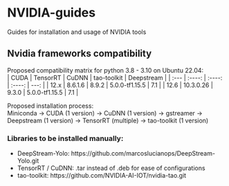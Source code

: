 # NVIDIA-guides
Guides for installation and usage of NVIDIA tools

## Nvidia frameworks compatibility
Proposed compatibility matrix for python 3.8 - 3.10 on Ubuntu 22.04:
<br> 
| CUDA | TensorRT  | CuDNN  | tao-toolkit    | Deepstream |
| :--- |  :----:   | :----: | :----:         | ---:       |
| 12.x | 8.6.1.6   | 8.9.2  | 5.0.0-tf1.15.5 | 7.1        |
| 12.6 | 10.3.0.26 | 9.3.0  | 5.0.0-tf1.15.5 | 7.1        |

Proposed installation process:
<br>
Miniconda -> CUDA (1 version) -> CuDNN (1 version) -> gstreamer -> Deepstream (1 version) -> TensorRT (multiple) -> tao-toolkit (1 version)


### Libraries to be installed manually:

<ul>
<li>
DeepStream-Yolo: https://github.com/marcoslucianops/DeepStream-Yolo.git
</li>
<li>
TensorRT / CuDNN: .tar instead of .deb for ease of configurations
</li>
<li>
tao-toolkit: https://github.com/NVIDIA-AI-IOT/nvidia-tao.git
</li>
</ul>
